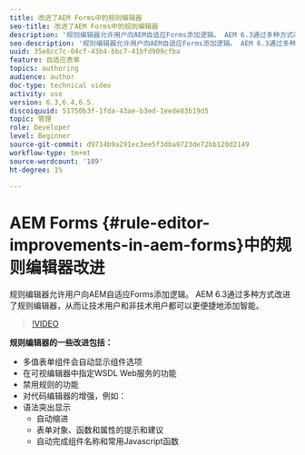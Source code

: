 ```yaml
---
title: 改进了AEM Forms中的规则编辑器
seo-title: 改进了AEM Forms中的规则编辑器
description: '规则编辑器允许用户向AEM自适应Forms添加逻辑。 AEM 6.3通过多种方式改进了规则编辑器，从而让技术用户和非技术用户都可以更便捷地添加智能。 '
seo-description: '规则编辑器允许用户向AEM自适应Forms添加逻辑。 AEM 6.3通过多种方式改进了规则编辑器，从而让技术用户和非技术用户都可以更便捷地添加智能。 '
uuid: 35e8cc7c-04cf-43b4-bbc7-41bfd909cfba
feature: 自适应表单
topics: authoring
audience: author
doc-type: technical video
activity: use
version: 6.3,6.4,6.5.
discoiquuid: 51750b3f-1fda-43ae-b3ed-1eede83b19d5
topic: 管理
role: Developer
level: Beginner
source-git-commit: d9714b9a291ec3ee5f3dba9723de72bb120d2149
workflow-type: tm+mt
source-wordcount: '189'
ht-degree: 1%

---
```



# AEM Forms {#rule-editor-improvements-in-aem-forms}中的规则编辑器改进

规则编辑器允许用户向AEM自适应Forms添加逻辑。 AEM 6.3通过多种方式改进了规则编辑器，从而让技术用户和非技术用户都可以更便捷地添加智能。

>[!VIDEO](https://video.tv.adobe.com/v/19653?quality=9&learn=on)

**规则编辑器的一些改进包括：**

* 多值表单组件会自动显示组件选项
* 在可视编辑器中指定WSDL Web服务的功能
* 禁用规则的功能
* 对代码编辑器的增强，例如：
* 语法突出显示
   * 自动缩进
   * 表单对象、函数和属性的提示和建议
   * 自动完成组件名称和常用Javascript函数
